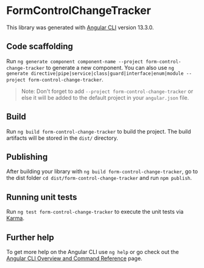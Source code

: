 # FormControlChangeTracker

This library was generated with [Angular CLI](https://github.com/angular/angular-cli) version 13.3.0.

## Code scaffolding

Run `ng generate component component-name --project form-control-change-tracker` to generate a new component. You can also use `ng generate directive|pipe|service|class|guard|interface|enum|module --project form-control-change-tracker`.
> Note: Don't forget to add `--project form-control-change-tracker` or else it will be added to the default project in your `angular.json` file. 

## Build

Run `ng build form-control-change-tracker` to build the project. The build artifacts will be stored in the `dist/` directory.

## Publishing

After building your library with `ng build form-control-change-tracker`, go to the dist folder `cd dist/form-control-change-tracker` and run `npm publish`.

## Running unit tests

Run `ng test form-control-change-tracker` to execute the unit tests via [Karma](https://karma-runner.github.io).

## Further help

To get more help on the Angular CLI use `ng help` or go check out the [Angular CLI Overview and Command Reference](https://angular.io/cli) page.
